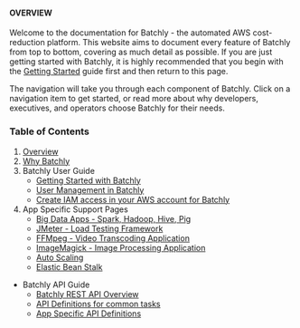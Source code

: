 #### OVERVIEW

Welcome to the documentation for Batchly - the automated AWS cost-reduction platform. This website aims to document every feature of Batchly from top to bottom, covering as much detail as possible. If you are just getting started with Batchly, it is highly recommended that you begin with the [Getting Started](user-guide/user-management.md) guide first and then return to this page.

The navigation will take you through each component of Batchly. Click on a navigation item to get started, or read more about why developers, executives, and operators choose Batchly for their needs.

### Table of Contents
1. [Overview](index.md)
2. [Why Batchly](whybatchly.md)
3. Batchly User Guide
    - [Getting Started with Batchly](user-guide/getting-started.md)
    - [User Management in Batchly](user-guide/user-management.md)
    - [Create IAM access in your AWS account for Batchly](user-guide/iam-access.md)
6. App Specific Support Pages
    - [Big Data Apps - Spark, Hadoop, Hive, Pig](app-pages/spark.md)
    - [JMeter - Load Testing Framework](app-pages/jmeter.md)
    - [FFMpeg - Video Transcoding Application](app-pages/ffmpeg.md)
    - [ImageMagick - Image Processing Application](app-pages/imagemagick.md)
    - [Auto Scaling](app-pages/autoscaling.md) 
    - [Elastic Bean Stalk](app-pages/beanstalk.md)
* Batchly API Guide
    - [Batchly REST API Overview](api/overview.md)
    - [API Definitions for common tasks](api/definition.md)
    - [App Specific API Definitions](api/app-api.md)
